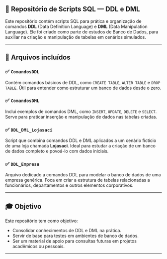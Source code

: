 ## 📂 Repositório de Scripts SQL — DDL e DML

Este repositório contém scripts SQL para prática e organização de comandos **DDL** (Data Definition Language) e **DML** (Data Manipulation Language). Ele foi criado como parte de estudos de Banco de Dados, para auxiliar na criação e manipulação de tabelas em cenários simulados.

---

## 📑 Arquivos incluídos

### ✅ `ComandosDDL`

Contém comandos básicos de DDL, como `CREATE TABLE`, `ALTER TABLE` e `DROP TABLE`. Útil para entender como estruturar um banco de dados desde o zero.

### ✅ `ComandosDML`

Inclui exemplos de comandos DML, como `INSERT`, `UPDATE`, `DELETE` e `SELECT`. Serve para praticar inserção e manipulação de dados nas tabelas criadas.

### ✅ `DDL_DML_Lojasaci`

Script que combina comandos DDL e DML aplicados a um cenário fictício de uma loja chamada **Lojasaci**. Ideal para estudar a criação de um banco de dados completo e povoá-lo com dados iniciais.

### ✅ `DDL_Empresa`

Arquivo dedicado a comandos DDL para modelar o banco de dados de uma empresa genérica. Foca em criar a estrutura de tabelas relacionadas a funcionários, departamentos e outros elementos corporativos.

---

## 🎓 Objetivo

Este repositório tem como objetivo:

* Consolidar conhecimentos de DDL e DML na prática.
* Servir de base para testes em ambientes de banco de dados.
* Ser um material de apoio para consultas futuras em projetos acadêmicos ou pessoais.

---
